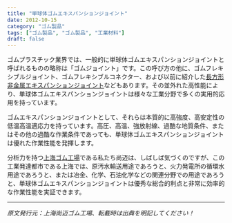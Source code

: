 ```yaml
---
title: "単球体ゴムエキスパンションジョイント"
date: 2012-10-15
category: "ゴム製品"
tags: ["ゴム製品", "ゴム製品", "工業材料"]
draft: false
---
```


ゴムプラスチック業界では、一般的に単球体ゴムエキスパンションジョイントと呼ばれるものの略称は「ゴムジョイント」です。この呼び方の他に、ゴムフレキシブルジョイント、ゴムフレキシブルコネクター、および以前に紹介した[長方形非金属エキスパンションジョイント](http://www.smpolymer.com/xiangjiaozhipin/135/)などもあります。その並外れた高性能により、単球体ゴムエキスパンションジョイントは様々な工業分野で多くの実用的応用を持っています。

ゴムエキスパンションジョイントとして、それらは本質的に高強度、高安定性の低温高温適応力を持っています。高圧、高温、強放射線、過酷な地質条件、またはその他の過酷な作業条件であっても、単球体ゴムエキスパンションジョイントは優れた作業性能を発揮します。

分析力を持つ[上海ゴム工場](http://www.smpolymer.com/)である私たち尚迈は、しばしば気づくのですが、この工業発達都市である上海では、原汚水輸送用途であろうと、火力発電所の循環水用途であろうと、または冶金、化学、石油化学などの関連分野での用途であろうと、単球体ゴムエキスパンションジョイントは優秀な総合的利点と非常に効率的な作業性能を実証できます。

---

*原文発行元：上海尚迈ゴム工場、転載時は出典を明記してください！*
